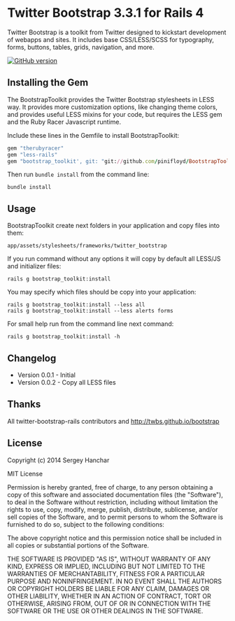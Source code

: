 # Twitter Bootstrap 3.3.1 for Rails 4

Twitter Bootstrap is a toolkit from Twitter designed to kickstart development
of webapps and sites. It includes base CSS/LESS/SCSS for typography, forms,
buttons, tables, grids, navigation, and more.

[![GitHub version](https://badge.fury.io/gh/pinifloyd%2FBootstrapToolkit.svg)](http://badge.fury.io/gh/pinifloyd%2FBootstrapToolkit)

## Installing the Gem

The BootstrapToolkit provides the Twitter Bootstrap stylesheets in LESS way. It
provides more customization options, like changing theme colors, and provides
useful LESS mixins for your code, but requires the LESS gem and the Ruby Racer
Javascript runtime.

Include these lines in the Gemfile to install BootstrapToolkit:

```ruby
gem "therubyracer"
gem "less-rails"
gem "bootstrap_toolkit', git: "git://github.com/pinifloyd/BootstrapToolkit.git"
```

Then run `bundle install` from the command line:

    bundle install

## Usage

BootstrapToolkit create next folders in your application and copy files into
them:

    app/assets/stylesheets/frameworks/twitter_bootstrap

If you run command without any options it will copy by default all LESS/JS and
initializer files:

    rails g bootstrap_toolkit:install

You may specify which files should be copy into your application:

    rails g bootstrap_toolkit:install --less all
    rails g bootstrap_toolkit:install --less alerts forms

For small help run from the command line next command:

    rails g bootstrap_toolkit:install -h

## Changelog

<ul>
  <li>Version 0.0.1 - Initial</li>
  <li>Version 0.0.2 - Copy all LESS files</li>
</ul>

## Thanks

All twitter-bootstrap-rails contributors and http://twbs.github.io/bootstrap

## License

Copyright (c) 2014 Sergey Hanchar

MIT License

Permission is hereby granted, free of charge, to any person obtaining
a copy of this software and associated documentation files (the
"Software"), to deal in the Software without restriction, including
without limitation the rights to use, copy, modify, merge, publish,
distribute, sublicense, and/or sell copies of the Software, and to
permit persons to whom the Software is furnished to do so, subject to
the following conditions:

The above copyright notice and this permission notice shall be
included in all copies or substantial portions of the Software.

THE SOFTWARE IS PROVIDED "AS IS", WITHOUT WARRANTY OF ANY KIND,
EXPRESS OR IMPLIED, INCLUDING BUT NOT LIMITED TO THE WARRANTIES OF
MERCHANTABILITY, FITNESS FOR A PARTICULAR PURPOSE AND
NONINFRINGEMENT. IN NO EVENT SHALL THE AUTHORS OR COPYRIGHT HOLDERS BE
LIABLE FOR ANY CLAIM, DAMAGES OR OTHER LIABILITY, WHETHER IN AN ACTION
OF CONTRACT, TORT OR OTHERWISE, ARISING FROM, OUT OF OR IN CONNECTION
WITH THE SOFTWARE OR THE USE OR OTHER DEALINGS IN THE SOFTWARE.
